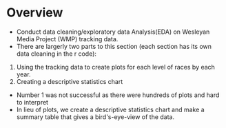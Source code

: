 # Overview
* Conduct data cleaning/exploratory data Analysis(EDA) on Wesleyan Media Project (WMP) tracking data. 
* There are largerly two parts to this section (each section has its own data cleaning in the r code): 
1) Using the tracking data to create plots for each level of races by each year. 
2) Creating a descriptive statistics chart 


* Number 1 was not successful as there were hundreds of plots and hard to interpret
* In lieu of plots, we create a descriptive statistics chart and make a summary table that gives a bird's-eye-view of the data. 

